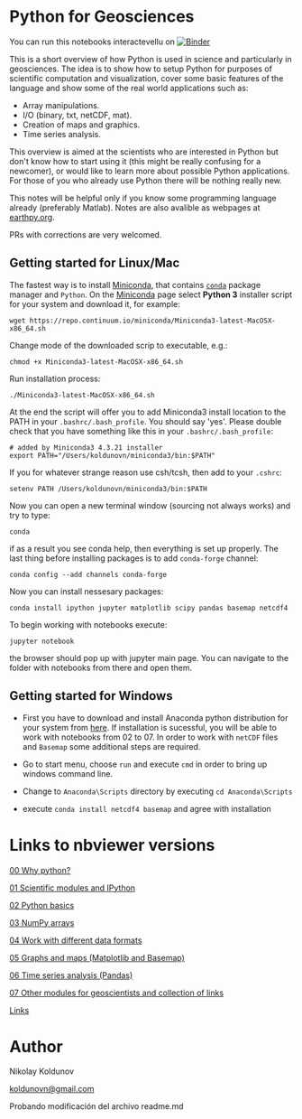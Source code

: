 Python for Geosciences
======================

You can run this notebooks interactevellu on [![Binder](https://mybinder.org/badge.svg)](https://mybinder.org/v2/gh/koldunovn/python_for_geosciences/master)
 
This is a short overview of how Python is used in science and particularly in geosciences. 
The idea is to show how to setup Python for purposes of scientific computation and visualization, cover some basic features of the language and show some of the real world applications such as:

* Array manipulations.
* I/O (binary, txt, netCDF, mat).
* Creation of maps and graphics.
* Time series analysis.

This overview is aimed at the scientists who are interested in Python but don't know how to start using it (this might be really confusing for a newcomer), or would like to learn more about possible Python applications. For those of you who already use Python there will be nothing really new.

This notes will be helpful only if you know some programming language already (preferably Matlab). Notes are also avalible as webpages at [earthpy.org](http://earthpy.org/category/introduction-to-python.html).

PRs with corrections are very welcomed.

## Getting started for Linux/Mac

The fastest way is to install [Miniconda](http://conda.pydata.org/miniconda.html), that contains [`conda`](http://conda.pydata.org/docs/intro.html) package manager and `Python`. On the [Miniconda](http://conda.pydata.org/miniconda.html) page select **Python 3** installer script for your system and download it, for example:

```
wget https://repo.continuum.io/miniconda/Miniconda3-latest-MacOSX-x86_64.sh
```

Change mode of the downloaded scrip to executable, e.g.:

```
chmod +x Miniconda3-latest-MacOSX-x86_64.sh
```

Run installation process:
```
./Miniconda3-latest-MacOSX-x86_64.sh
```
At the end the script will offer you to add Miniconda3 install location to the PATH in your `.bashrc/.bash_profile`. You should say 'yes'. Please double check that you have something like this in your `.bashrc/.bash_profile`:

```
# added by Miniconda3 4.3.21 installer
export PATH="/Users/koldunovn/miniconda3/bin:$PATH"
```
If you for whatever strange reason use csh/tcsh, then add to your `.cshrc`:

```
setenv PATH /Users/koldunovn/miniconda3/bin:$PATH
```
Now you can open a new terminal window (sourcing not always works) and try to type:

```
conda
```
if as a result you see conda help, then everything is set up properly. The last thing before installing packages is to add `conda-forge` channel:
```
conda config --add channels conda-forge 
```
Now you can install nessesary packages:
```
conda install ipython jupyter matplotlib scipy pandas basemap netcdf4
```
To begin working with notebooks execute:
```
jupyter notebook
```
the browser should pop up with jupyter main page. You can navigate to the folder with notebooks from there and open them.

## Getting started for Windows

- First you have to download and install Anaconda python distribution for your system from [here](http://continuum.io/downloads). If installation is sucessful, you will be able to work with notebooks from 02 to 07. In order to work with `netCDF` files and `Basemap` some additional steps are required.

- Go to start menu, choose `run` and execute `cmd` in order to bring up windows command line.
- Change to `Anaconda\Scripts` directory by executing `cd Anaconda\Scripts`
- execute `conda install netcdf4 basemap` and agree with installation


Links to nbviewer versions
======================

[00 Why python?](http://nbviewer.ipython.org/urls/raw.github.com/koldunovn/python_for_geosciences/master/00%2520-%2520Why%2520Python.ipynb)

[01 Scientific modules and IPython](http://nbviewer.ipython.org/urls/raw.github.com/koldunovn/python_for_geosciences/master/01%2520-%2520Scientific%2520modules%2520and%2520IPython.ipynb)

[02 Python basics](http://nbviewer.ipython.org/urls/raw.github.com/koldunovn/python_for_geosciences/master/02%2520-%2520Python%2520basics.ipynb)

[03 NumPy arrays](http://nbviewer.ipython.org/urls/raw.github.com/koldunovn/python_for_geosciences/master/03%2520-%2520NumPy%2520arrays.ipynb)

[04 Work with different data formats](http://nbviewer.ipython.org/urls/raw.github.com/koldunovn/python_for_geosciences/master/04%2520-%2520Work%2520with%2520different%2520data%2520formats.ipynb)

[05 Graphs and maps (Matplotlib and Basemap)](http://nbviewer.ipython.org/urls/raw.github.com/koldunovn/python_for_geosciences/master/05%2520-%2520Graphs%2520and%2520maps%2520%2528Matplotlib%2520and%2520Basemap%2529.ipynb)

[06 Time series analysis (Pandas)](http://nbviewer.ipython.org/urls/raw.github.com/koldunovn/python_for_geosciences/master/06%2520-%2520Time%2520series%2520analysis%2520%2528Pandas%2529.ipynb)

[07 Other modules for geoscientists and collection of links](http://nbviewer.ipython.org/urls/raw.github.com/koldunovn/python_for_geosciences/master/07%2520-%2520Other%2520modules%2520for%2520geoscientists.ipynb)

[Links](http://nbviewer.ipython.org/urls/raw.github.com/koldunovn/python_for_geosciences/master/Links.ipynb)

Author
========
Nikolay Koldunov

koldunovn@gmail.com

Probando modificación del archivo readme.md

